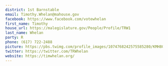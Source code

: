 ```yaml
---
district: 1st Barnstable
email: Timothy.Whelan@mahouse.gov
facebook: https://www.facebook.com/votewhelan
first_name: Timothy
house_url: https://malegislature.gov/People/Profile/TRW1
last_name: Whelan
party: R
phone: (617) 722-2488
picture: https://pbs.twimg.com/profile_images/1074768242575585280/KMH8Gm8a_400x400.jpg
twitter: https://twitter.com/TRWhelan
website: https://timwhelan.org/
---
```

